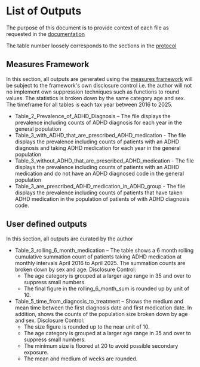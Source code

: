 # List of Outputs

The purpose of this document is to provide context of each file as requested in the [documentation](https://docs.opensafely.org/using-opensafely/viewing-and-releasing-outputs/viewing-and-releasing-with-airlock/how-tos/create-and-submit-a-release-request/)

The table number loosely corresponds to the sections in the [protocol](https://github.com/opensafely/ADHD-Pre-and-Post-Covid/blob/1336ee91b49d90877f221f92d16f00183e47e167/protocol%20/README.md)

## Measures Framework
In this section, all outputs are generated using the [measures framework](https://docs.opensafely.org/ehrql/explanation/measures/) will be subject to the framework's own disclosure control i.e. the author will not no implement own suppression techniques such as functions to round values. The statistics is broken down by the same category age and sex. The timeframe for all tables is each tax year between 2016 to 2025.  

* Table_2_Prevalence_of_ADHD_Diagnosis – The file displays the prevalence including counts of ADHD diagnosis for each year in the general population
* Table_3_with_ADHD_that_are_prescribed_ADHD_medication - The file displays the prevalence including counts of patients with an ADHD diagnosis and taking ADHD medication for each year in the general population
* Table_3_without_ADHD_that_are_prescribed_ADHD_medication - The file displays the prevalence including counts of patients with an ADHD medication and do not have an ADHD diagnosed code in the general population
* Table_3_are_prescribed_ADHD_medication_in_ADHD_group - The file displays the prevalence including counts of patients that have taken ADHD medication in the population of patients of with ADHD diagnosis code.

## User defined outputs
In this section, all outputs are curated by the author

* Table_3_rolling_6_month_medication – The table shows a 6 month rolling cumulative summation count of patients taking ADHD medication at monthly intervals April 2016 to April 2025. The summation counts are broken down by sex and age. Disclosure Control:
    * The age category is grouped at a larger age range in 35 and over to suppress small numbers.
    * The final figure in the rolling_6_month_sum is rounded up by unit of 10.
* Table_5_time_from_diagnosis_to_treatment – Shows the medium and mean time between the first diagnosis date and first medication date. In addition, shows the counts of the population size broken down by age and sex. Disclosure Control:
    * The size figure is rounded up to the near unit of 10.
    * The age category is grouped at a larger age range in 35 and over to suppress small numbers.
    * The minimum size is floored at 20 to avoid possible secondary exposure.
    * The mean and medium of weeks are rounded.